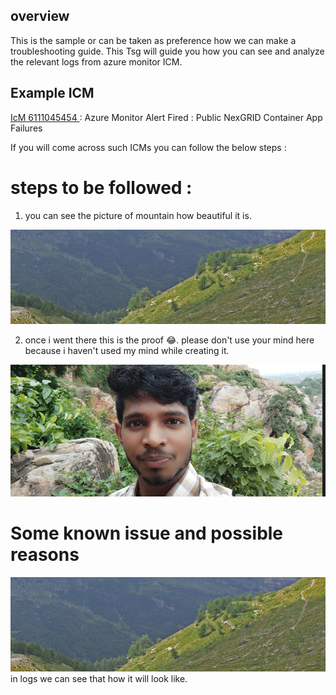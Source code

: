 ## overview 
This is the sample or can be taken as preference how we can make a troubleshooting guide.
This Tsg will guide you how you can see and analyze the relevant logs from azure monitor ICM.

## Example ICM
[IcM 6111045454 ](https://docs.docker.com/desktop/troubleshoot-and-support/support/#how-is-personal-diagnostic-data-handled-in-docker-desktop) : Azure Monitor Alert Fired : Public NexGRID Container App Failures

If you will come across such ICMs you can follow the below steps : 

# steps to be followed : 
1. you can see the picture of mountain how beautiful it is.

![TSG.png](.attachments/TSG.png)

2. once i went there this is the proof 😂. please don't use your mind here because i haven't used my mind while creating it.

![PIC.png](.attachments/PIC.png)

# Some known issue and possible reasons
![TSG.png](.attachments/TSG.png)
in logs we can see that how it will look like.